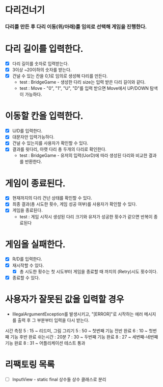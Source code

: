 # 다리건너기
### 다리를 만든 후 다리 이동(위/아래)를 임의로 선택해 게임을 진행한다.

# 다리 길이를 입력한다.
- [x] 다리 길이를 숫자로 입력받는다.
- [x] 3이상 ~20이하의 숫자를 받는다.
- [x] 건널 수 있는 칸을 0,1로 임의로 생성해 다리를 만든다.
  - test : BridgeGame - 생성한 다리 size는 입력 받은 다리 길이와 같다. 
  - test : Move - "0", "1", "U", "D"를 입력 받으면 Move에서 UP/DOWN 탐색이 가능하다.
# 이동할 칸을 입력한다.
- [x] U/D를 입력한다.
- [x] 대문자만 입력가능하다.
- [x] 건널 수 있는지를 사용자가 확인할 수 있다.
- [x] 결과를 윗다리, 아랫 다리 총 두개의 다리로 확인한다.
  - test : BridgeGame - 유저의 입력(UorD)에 따라 생성된 다리와 비교한 결과를 반환한다.

# 게임이 종료된다.
- [x] 현재까지의 다리 건넌 상태를 확인할 수 있다. 
- [x] 최종 결과(총 시도한 횟수, 게임 성공 여부)를 사용자가 확인할 수 있다. 
- [x] 게임을 종료된다.
  - test : 게임 시작시 생성된 다리 크기와 유저가 성공한 횟수가 같으면 반복이 종료된다
# 게임을 실패한다.
- [x] R/D를 입력한다.
- [x] 재시작할 수 있다.
  - [x] 총 시도한 횟수는 첫 시도부터 게임을 종료할 때 까지의 (Retry)시도 횟수이다.
- [x] 종료할 수 있다.
# 사용자가 잘못된 값을 입력할 경우 
- IllegalArgumentException를 발생시키고, "[ERROR]"로 시작하는 에러 메시지를 출력 후 그 부분부터 입력을 다시 받는다.

시간 측정
5 : 15 ~ 리드미, 그림 그리기
5 : 50 ~ 첫번째 기능 전반 완료
6 : 10 ~ 첫번째 기능 후반 완료
쉬는시간 : 20분
7 : 30 ~ 두번째 기능 완료
8 : 27 ~ 세번째-네번째 기능 완료
8 : 31 ~ 어플리케이션 테스트 통과

# 리팩토링 목록
- [ ] InputView - static final 상수들 상수 클래스로 분리